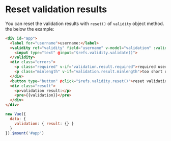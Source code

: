 # Reset validation results

You can reset the validation results with `reset()` of `validity` object method. the below the example:

```html
<div id="app">
  <label for="username">username:</label>
  <validity ref="validity" field="username" v-model="validation" :validators="{ required: true, minlength: 4 }">
    <input type="text" @input="$refs.validity.validate()">
  </validity>
  <div class="errors">
    <p class="required" v-if="validation.result.required">required username!!</p>
    <p class="minlength" v-if="validation.result.minlength">too short username!!</p>
  </div>
  <button type="button" @click="$refs.validity.reset()">reset validation</button>
  <div class="result">
    <p>validation result:</p>
    <pre>{{validation}}</pre>
  </div>
</div>
```

```javascript
new Vue({
  data: {
    validation: { result: {} }
  }
}).$mount('#app')
```

